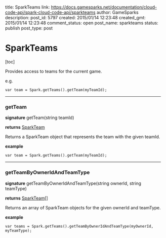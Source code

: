title: SparkTeams
link: https://docs.gamesparks.net/documentation/cloud-code-api/spark-cloud-code-api/sparkteams
author: GameSparks
description: 
post_id: 5797
created: 2015/01/14 12:23:48
created_gmt: 2015/01/14 12:23:48
comment_status: open
post_name: sparkteams
status: publish
post_type: post

<!--Provides access to teams for the current game. -->

# SparkTeams

[toc] 

Provides access to teams for the current game.

e.g.
    
    
    var team = Spark.getTeams().getTeam(myTeamId);

* * *

### getTeam

**signature** getTeam(string teamId)

**returns** [SparkTeam](../Spark/SparkTeam)

Returns a SparkTeam object that represents the team with the given teamId.

**example**
    
    
    var team = Spark.getTeams().getTeam(myTeamId);

* * *

### getTeamByOwnerIdAndTeamType

**signature** getTeamByOwnerIdAndTeamType(string ownerId, string teamType)

**returns** [SparkTeam](../Spark/SparkTeam)[]

Returns an array of SparkTeam objects for the given ownerId and teamType.

**example**
    
    
    var teams = Spark.getTeams().getTeamByOwnerIdAndTeamType(myOwnerId, myTeamType);